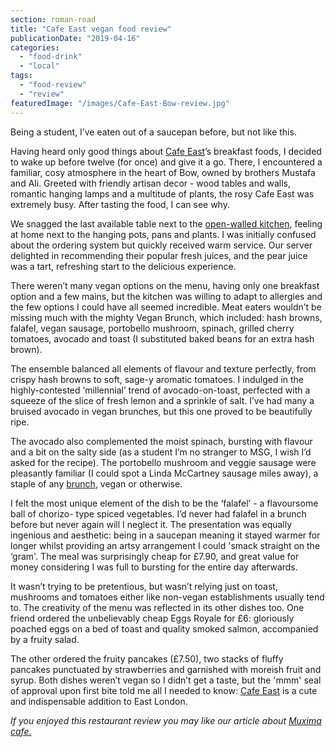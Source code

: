 ```yaml
---
section: roman-road
title: "Cafe East vegan food review"
publicationDate: "2019-04-16"
categories: 
  - "food-drink"
  - "local"
tags: 
  - "food-review"
  - "review"
featuredImage: "/images/Cafe-East-Bow-review.jpg"
---
```


Being a student, I’ve eaten out of a saucepan before, but not like this.

Having heard only good things about [Cafe East](https://romanroadlondon.com/cafe-east-roman-road-mustafa-has-interview/)’s breakfast foods, I decided to wake up before twelve (for once) and give it a go. There, I encountered a familiar, cosy atmosphere in the heart of Bow, owned by brothers Mustafa and Ali. Greeted with friendly artisan decor - wood tables and walls, romantic hanging lamps and a multitude of plants, the rosy Cafe East was extremely busy. After tasting the food, I can see why.

We snagged the last available table next to the [open-walled kitchen](https://romanroadlondon.com/cafe-east-reopens-after-refurb/), feeling at home next to the hanging pots, pans and plants. I was initially confused about the ordering system but quickly received warm service. Our server delighted in recommending their popular fresh juices, and the pear juice was a tart, refreshing start to the delicious experience.

There weren’t many vegan options on the menu, having only one breakfast option and a few mains, but the kitchen was willing to adapt to allergies and the few options I could have all seemed incredible. Meat eaters wouldn’t be missing much with the mighty Vegan Brunch, which included: hash browns, falafel, vegan sausage, portobello mushroom, spinach, grilled cherry tomatoes, avocado and toast (I substituted baked beans for an extra hash brown).

The ensemble balanced all elements of flavour and texture perfectly, from crispy hash browns to soft, sage-y aromatic tomatoes. I indulged in the highly-contested ‘millennial’ trend of avocado-on-toast, perfected with a squeeze of the slice of fresh lemon and a sprinkle of salt. I’ve had many a bruised avocado in vegan brunches, but this one proved to be beautifully ripe.

The avocado also complemented the moist spinach, bursting with flavour and a bit on the salty side (as a student I’m no stranger to MSG, I wish I’d asked for the recipe). The portobello mushroom and veggie sausage were pleasantly familiar (I could spot a Linda McCartney sausage miles away), a staple of any [brunch](https://romanroadlondon.com/best-brunch-bow-mile-end-globe-town/), vegan or otherwise.

I felt the most unique element of the dish to be the ‘falafel’ - a flavoursome ball of chorizo- type spiced vegetables. I’d never had falafel in a brunch before but never again will I neglect it. The presentation was equally ingenious and aesthetic: being in a saucepan meaning it stayed warmer for longer whilst providing an artsy arrangement I could 'smack straight on the ‘gram'. The meal was surprisingly cheap for £7.90, and great value for money considering I was full to bursting for the entire day afterwards.

It wasn’t trying to be pretentious, but wasn’t relying just on toast, mushrooms and tomatoes either like non-vegan establishments usually tend to. The creativity of the menu was reflected in its other dishes too. One friend ordered the unbelievably cheap Eggs Royale for £6: gloriously poached eggs on a bed of toast and quality smoked salmon, accompanied by a fruity salad.

The other ordered the fruity pancakes (£7.50), two stacks of fluffy pancakes punctuated by strawberries and garnished with moreish fruit and syrup. Both dishes weren’t vegan so I didn’t get a taste, but the 'mmm' seal of approval upon first bite told me all I needed to know: [Cafe East](https://www.instagram.com/cafeeastbow/) is a cute and indispensable addition to East London.

_If you enjoyed this restaurant review you may like our article about [Muxima cafe.](https://romanroadlondon.com/muxima-arts-cafe-music-venue/)_
